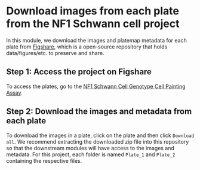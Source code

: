 # Download images from each plate from the NF1 Schwann cell project

In this module, we download the images and platemap metadata for each plate from [Figshare](https://figshare.com/), which is a open-source repository that holds data/figures/etc. to preserve and share. 

## Step 1: Access the project on Figshare

To access the plates, go to the [NF1 Schwann Cell Genotype Cell Painting Assay](https://figshare.com/projects/NF1_Schwann_Cell_Genotype_Cell_Painting_Assay/161620).

## Step 2: Download the images and metadata from each plate

To download the images in a plate, click on the plate and then click `Download all`. 
We recommend extracting the downloaded zip file into this repository so that the downstream modules will have access to the images and metadata.
For this project, each folder is named `Plate_1` and `Plate_2` containing the respective files.
